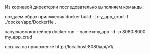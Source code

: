 Из корневой директории последовательно выполняем команды:

создаем образ приложения
docker build -t my_app_crud -f ./docker/app/Dockerfile .

запускаем контейнер
docker run --name=my_app -d -p 8080:8000 my_app_crud

ссылка на приложение
http://localhost:8080/api/v1/